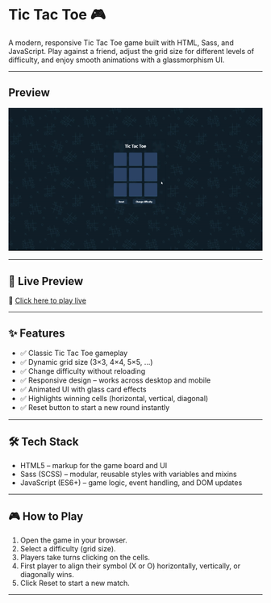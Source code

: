 # Tic Tac Toe 🎮

A modern, responsive Tic Tac Toe game built with HTML, Sass, and JavaScript.
Play against a friend, adjust the grid size for different levels of difficulty, and enjoy smooth animations with a glassmorphism UI.

---

## Preview

![Preview](./images/preview.gif)

---


## 🚀 Live Preview

🔗 [Click here to play live](https://gamalhafez.github.io/tic-tac-toe-game/)

---

## ✨ Features

- ✅ Classic Tic Tac Toe gameplay
- ✅ Dynamic grid size (3×3, 4×4, 5×5, …)
- ✅ Change difficulty without reloading
- ✅ Responsive design – works across desktop and mobile
- ✅ Animated UI with glass card effects
- ✅ Highlights winning cells (horizontal, vertical, diagonal)
- ✅ Reset button to start a new round instantly

---

## 🛠️ Tech Stack

- HTML5 – markup for the game board and UI
- Sass (SCSS) – modular, reusable styles with variables and mixins
- JavaScript (ES6+) – game logic, event handling, and DOM updates


--- 
## 🎮 How to Play

1. Open the game in your browser.
2. Select a difficulty (grid size).
3. Players take turns clicking on the cells.
4. First player to align their symbol (X or O) horizontally, vertically, or diagonally wins.
5. Click Reset to start a new match.

---
